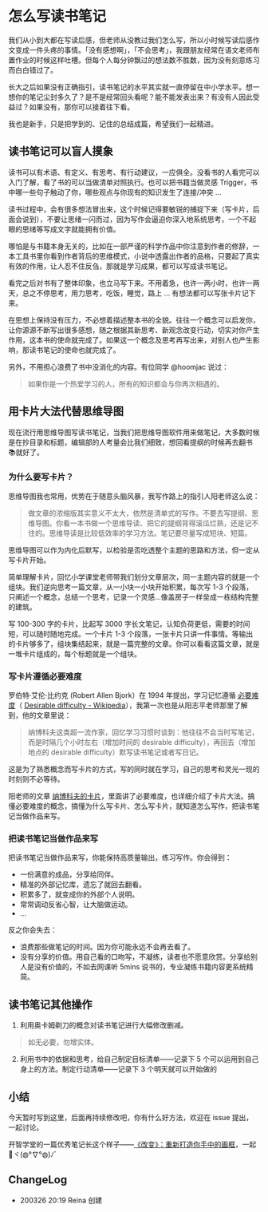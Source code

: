 # 怎么写读书笔记
我们从小到大都在写读后感，但老师从没教过我们怎么写，所以小时候写读后感作文变成一件头疼的事情。「没有感想啊」，「不会思考」，我跟朋友经常在语文老师布置作业的时候这样吐槽。但每个人每分钟飘过的想法数不胜数，因为没有刻意练习而白白错过了。

长大之后如果没有正确指引，读书笔记的水平其实就一直停留在中小学水平。想一想你的笔记尘封多久了？是不是经常回头看呢？能不能发表出来？有没有人因此受益过？如果没有，那你可以接着往下看。

我也是新手，只是把学到的、记住的总结成篇，希望我们一起精进。

## 读书笔记可以盲人摸象
读书可以有术语、有定义、有思考、有行动建议，一应俱全。没看书的人看完可以入门了解，看了书的可以当做清单对照执行。也可以把书籍当做灵感 Trigger，书中哪一些句子触动了你，哪些观点与你现有的知识发生了连接/冲突 … 

读书过程中，会有很多想法冒出来，这个时候记得要敏锐的捕捉下来（写卡片，后面会说到），不要让思绪一闪而过，因为写作会逼迫你深入地系统思考，一个不起眼的思绪等写成文字就能拥有价值。

哪怕是与书籍本身无关的，比如在一部严谨的科学作品中你注意到作者的修辞，一本工具书里你看到作者背后的思维模式，小说中透露出作者的品格，只要起了真实有效的作用，让人忍不住反刍，那就是学习成果，都可以写成读书笔记。

看完之后对书有了整体印象，也立马写下来。不用着急，也许一两小时，也许一两天，总之不停思考，用力思考，吃饭，睡觉，路上 … 有想法都可以写张卡片记下来。

在思想上保持没有压力，不必想着描述整本书的全貌。往往一个概念可以启发你，让你源源不断写出很多感想，随之根据其新思考、新观念改变行动，切实对你产生作用，这本书的使命就完成了。如果这一个概念及思考再写出来，对别人也产生影响，那读书笔记的使命也就完成了。

另外，不用担心浪费了书中没消化的内容。有位同学 @hoomjac 说过：
> 如果你是一个热爱学习的人，所有的知识都会与你再次相遇的。


## 用卡片大法代替思维导图
现在流行用思维导图写读书笔记，当我们把思维导图软件用来做笔记，大多数时候是在抄目录和标题，编辑部的人考量会比我们细致，想回看提纲的时候再去翻书📚就好了。

### 为什么要写卡片？
思维导图我也常用，优势在于随意头脑风暴，我写作路上的指引人阳老师这么说：
> 做文章的浓缩版其实意义不太大，依然是清单式的写作。不要去写提纲、思维导图。你看一本书做一个思维导读、把它的提纲背得滚瓜烂熟，还是记不住的。思维导读是比较低效率的学习方法。笔记要尽量写成短块、短篇。

思维导图可以作为内化后默写，以检验是否吃透整个主题的思路和方法，但一定从写卡片开始。

简单理解卡片，回忆小学课堂老师带我们划分文章层次，同一主题内容的就是一个组块。我们逆向思考一篇文章，从一小块一小块开始积累，每次写 1-3 个段落，只阐述一个概念，总结一个思考，记录一个灵感...像盖房子一样垒成一栋结构完整的建筑。

写 100-300 字的卡片，比起写 3000 字长文笔记，认知负荷更低，需要的时间短，可以随时随地完成。一个卡片 1-3 个段落，一张卡片只讲一件事情。等输出的卡片够多了，组块集结起来，就是一篇完整的文章。你可以看看这篇文章，就是一堆卡片组成的，每个标题就是一个组块。

### 写卡片遵循必要难度
罗伯特·艾伦·比约克 (Robert Allen Bjork）在 1994 年提出，学习记忆遵循 [必要难度](https://mp.weixin.qq.com/s?__biz=MzA4ODM4ODQ3MQ==&mid=2651930797&idx=1&sn=9956e5f752e4fb17834b9d245de78033&chksm=8bcf06b5bcb88fa3d5185db998da6f7a95d8f0472fa08adfe8d870cdfe0b348c9040d9e82cc2#rd)（ [Desirable difficulty - Wikipedia](https://en.wikipedia.org/wiki/Desirable_difficulty)），我第一次也是从阳志平老师那里了解到，他的文章里说：

> 纳博科夫这类超一流作家，回忆学习习惯时谈到：他往往不会当时写笔记，而是时隔几个小时左右（增加时间的 desirable difficulty），再回去（增加地点的 desirable difficulty）默写读书笔记或者写日记。

这是为了熟悉概念而写卡片的方式，写的同时就在学习，自己的思考和灵光一现的时刻则不必等待。

阳老师的文章 [纳博科夫的卡片](http://blog.openmindclub.com/%E5%A4%A7%E5%B8%88%E7%B3%BB%E5%88%97/2019/12/18/YangZhiPing-Nabokov'sCards/)，里面讲了必要难度，也详细介绍了卡片大法。搞懂必要难度的概念，搞懂为什么写卡片、怎么写卡片，就知道怎么写作，把读书笔记当做作品来写。

### 把读书笔记当做作品来写
把读书笔记当做作品来写，你能保持高质量输出，练习写作。你会得到：
* 一份满意的成品，分享给同伴。
* 精准的外部记忆库，遗忘了就回去翻看。
* 积累多了，就变成你的外部个人说明。
* 常常调动反省心智，让大脑做运动。
* ...

反之你会失去：
* 浪费那些做笔记的时间。因为你可能永远不会再去看了。
* 没有分享的价值。用自己看的口吻写，不凝练，读者也不愿意欣赏。分享给别人是没有价值的，不如去网课听 5mins 说书的，专业凝练书籍内容更系统精简。

## 读书笔记其他操作
1. 利用奥卡姆剃刀的概念对读书笔记进行大幅修改删减。
> 如无必要，勿增实体。

2. 利用书中的依据和思考，给自己制定目标清单——记录下 5 个可以运用到自己身上的方法。制定行动清单——记录下 3 个明天就可以开始做的


## 小结
今天暂时写到这里，后面再持续修改吧，你有什么好方法，欢迎在 issue 提出，一起讨论。

开智学堂的一篇优秀笔记长这个样子——[《改变》：重新打造你手中的画框](https://mp.weixin.qq.com/s?__biz=MzA4ODM4ODQ3MQ==&mid=402324321&idx=1&sn=67ad3651af41d7730e4025b2fdc27d76#rd)，一起💪ヾ(◍°∇°◍)ﾉﾞ

## ChangeLog

* 200326 20:19 Reina 创建


